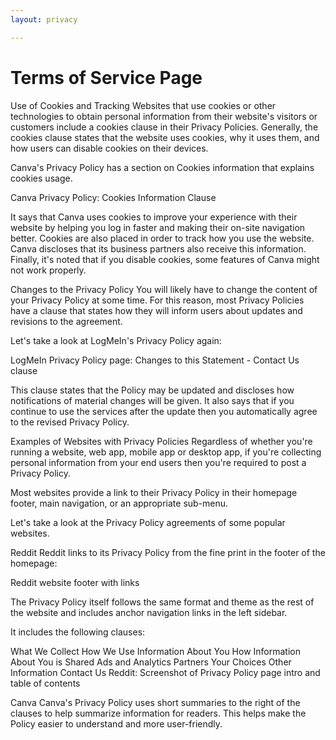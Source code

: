 ```yaml
---
layout: privacy

---
```




# Terms of Service Page 

Use of Cookies and Tracking
Websites that use cookies or other technologies to obtain personal information from their website's visitors or customers include a cookies clause in their Privacy Policies. Generally, the cookies clause states that the website uses cookies, why it uses them, and how users can disable cookies on their devices.

Canva's Privacy Policy has a section on Cookies information that explains cookies usage.

Canva Privacy Policy: Cookies Information Clause

It says that Canva uses cookies to improve your experience with their website by helping you log in faster and making their on-site navigation better. Cookies are also placed in order to track how you use the website. Canva discloses that its business partners also receive this information. Finally, it's noted that if you disable cookies, some features of Canva might not work properly.

Changes to the Privacy Policy
You will likely have to change the content of your Privacy Policy at some time. For this reason, most Privacy Policies have a clause that states how they will inform users about updates and revisions to the agreement.

Let's take a look at LogMeIn's Privacy Policy again:

LogMeIn Privacy Policy page: Changes to this Statement - Contact Us clause

This clause states that the Policy may be updated and discloses how notifications of material changes will be given. It also says that if you continue to use the services after the update then you automatically agree to the revised Privacy Policy.

Examples of Websites with Privacy Policies
Regardless of whether you're running a website, web app, mobile app or desktop app, if you're collecting personal information from your end users then you're required to post a Privacy Policy.

Most websites provide a link to their Privacy Policy in their homepage footer, main navigation, or an appropriate sub-menu.

Let's take a look at the Privacy Policy agreements of some popular websites.

Reddit
Reddit links to its Privacy Policy from the fine print in the footer of the homepage:

Reddit website footer with links

The Privacy Policy itself follows the same format and theme as the rest of the website and includes anchor navigation links in the left sidebar.

It includes the following clauses:

What We Collect
How We Use Information About You
How Information About You is Shared
Ads and Analytics Partners
Your Choices
Other Information
Contact Us
Reddit: Screenshot of Privacy Policy page intro and table of contents

Canva
Canva's Privacy Policy uses short summaries to the right of the clauses to help summarize information for readers. This helps make the Policy easier to understand and more user-friendly.